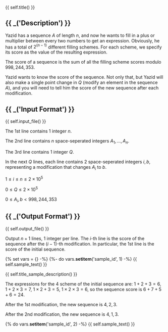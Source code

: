 {{ self.title() }}

## {{ _('Description') }}

Yazid has a sequence $A$ of length $n$, and now he wants to fill in a plus or multiplier between every two numbers to get an expression. Obviously, he has a total of $2^(n-1)$ different filling schemes. For each scheme, we specify its score as the value of the resulting expression.

The score of a sequence is the sum of all the filling scheme scores modulo $998,244,353$.

Yazid wants to know the score of the sequence. Not only that, but Yazid will also make a single point change in $Q$ (modify an element in the sequence $A$), and you will need to tell him the score of the new sequence after each modification.

## {{ _('Input Format') }}

{{ self.input_file() }}

The $1$st line contains $1$ integer $n$.

The $2$nd line contains $n$ space-seperated integers $A_1,\dots,A_n$.

The $3$rd line contains $1$ integer $Q$.

In the next $Q$ lines, each line contains $2$ space-seperated integers $i,b$, representing a modification that changes $A_i$ to $b$.

$1\leq i\leq n\leq 2\times 10^5$

$0\leq Q\leq 2\times 10^5$

$0\leq A_{i},b < 998,244,353$

## {{ _('Output Format') }}

{{ self.output_file() }}

Output $n+1$ lines, $1$ integer per line. The $i$-th line is the score of the sequence after the $(i-1)$-th modification. In particular, the $1$st line is the score of the initial sequence.

{% set vars = {} -%}
{%- do vars.__setitem__('sample_id', 1) -%}
{{ self.sample_text() }}

{{ self.title_sample_description() }}

The expressions for the $4$ scheme of the initial sequence are: $1+2+3=6$, $1+2\times 3=7$, $1\times 2+3=5$, $1\times 2\times 3 =6$, so the sequence score is $6+7+5+6=24$.

After the $1$st modification, the new sequence is $4,2,3$.

After the $2$nd modification, the new sequence is $4,1,3$.

{% do vars.__setitem__('sample_id', 2) -%}
{{ self.sample_text() }}
